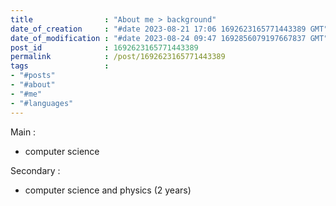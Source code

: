 ```yaml
---
title                : "About me > background"
date_of_creation     : "#date 2023-08-21 17:06 1692623165771443389 GMT"
date_of_modification : "#date 2023-08-24 09:47 1692856079197667837 GMT"
post_id              : 1692623165771443389
permalink            : /post/1692623165771443389
tags                 : 
- "#posts"
- "#about"
- "#me"
- "#languages"
---
```


Main : 
- computer science

Secondary :
- computer science and physics (2 years)
